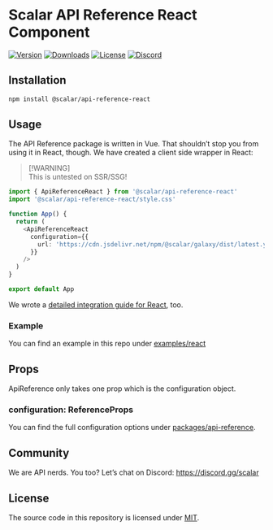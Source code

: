 # Scalar API Reference React Component

[![Version](https://img.shields.io/npm/v/%40scalar/api-reference-react)](https://www.npmjs.com/package/@scalar/api-reference-react)
[![Downloads](https://img.shields.io/npm/dm/%40scalar/api-reference-react)](https://www.npmjs.com/package/@scalar/api-reference-react)
[![License](https://img.shields.io/npm/l/%40scalar%2Fapi-reference-react)](https://www.npmjs.com/package/@scalar/api-reference-react)
[![Discord](https://img.shields.io/discord/1135330207960678410?style=flat&color=5865F2)](https://discord.gg/scalar)

## Installation

```bash
npm install @scalar/api-reference-react
```

## Usage

The API Reference package is written in Vue. That shouldn’t stop you from using it in React, though. We have created a client side wrapper in React:

> [!WARNING]\
> This is untested on SSR/SSG!

```ts
import { ApiReferenceReact } from '@scalar/api-reference-react'
import '@scalar/api-reference-react/style.css'

function App() {
  return (
    <ApiReferenceReact
      configuration={{
        url: 'https://cdn.jsdelivr.net/npm/@scalar/galaxy/dist/latest.yaml',
      }}
    />
  )
}

export default App
```

We wrote a [detailed integration guide for React](https://github.com/scalar/scalar/tree/main/documentation/integrations/react.md), too.

### Example

You can find an example in this repo under [examples/react](https://github.com/scalar/scalar/tree/main/examples/react)

## Props

ApiReference only takes one prop which is the configuration object.

### configuration: ReferenceProps

You can find the full configuration options under
[packages/api-reference](https://github.com/scalar/scalar/tree/main/packages/api-reference).

## Community

We are API nerds. You too? Let’s chat on Discord: <https://discord.gg/scalar>

## License

The source code in this repository is licensed under [MIT](https://github.com/scalar/scalar/blob/main/LICENSE).
